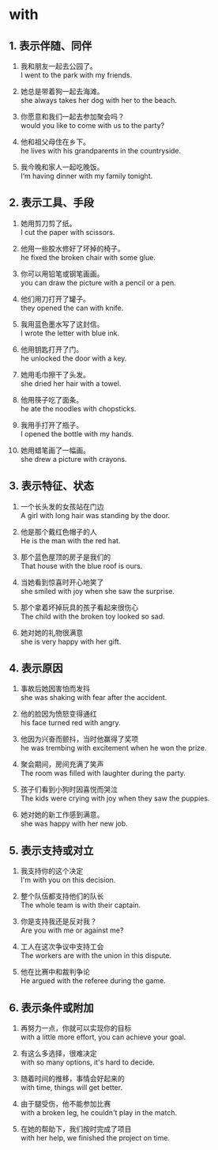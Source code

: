 # with

## 1. 表示伴随、同伴

1. 我和朋友一起去公园了。  
I went to the park with my friends.

2. 她总是带着狗一起去海滩。  
she always takes her dog with her to the beach.

3. 你愿意和我们一起去参加聚会吗？   
would you like to come with us to the party?

4. 他和祖父母住在乡下。   
he lives with his grandparents in the countryside.

5. 我今晚和家人一起吃晚饭。   
I‘m having dinner with my family tonight.





## 2. 表示工具、手段

1. 她用剪刀剪了纸。  
I cut the paper with scissors.

2. 他用一些胶水修好了坏掉的椅子。  
he fixed the broken chair with some glue.

3. 你可以用铅笔或钢笔画画。  
you can draw the picture with a pencil or a pen.

4. 他们用刀打开了罐子。  
they opened the can with knife.

5. 我用蓝色墨水写了这封信。  
I wrote the letter with blue ink.

6. 他用钥匙打开了门。   
he unlocked the door with a key.

7. 她用毛巾擦干了头发。  
she dried her hair with a towel.
 
8. 他用筷子吃了面条。  
he ate the noodles with chopsticks.

9. 我用手打开了瓶子。  
I opened the bottle with my hands.

10. 她用蜡笔画了一幅画。  
she drew a picture with crayons.




## 3. 表示特征、状态

1. 一个长头发的女孩站在门边  
A girl with long hair was standing by the door.

2. 他是那个戴红色帽子的人  
He is the man with the red hat.

3. 那个蓝色屋顶的房子是我们的  
That house with the blue roof is ours.

4. 当她看到惊喜时开心地笑了  
she smiled with joy when she saw the surprise.

5. 那个拿着坏掉玩具的孩子看起来很伤心   
The child with the broken toy looked so sad.

6. 她对她的礼物很满意  
she is very happy with her gift.





## 4. 表示原因

1. 事故后她因害怕而发抖  
she was shaking with fear after the accident.

2. 他的脸因为愤怒变得通红  
his face turned red with angry.

3. 他因为兴奋而颤抖，当时他赢得了奖项  
he was trembing with excitement when he won the prize.

4. 聚会期间，房间充满了笑声  
The room was filled with laughter during the party.

5. 孩子们看到小狗时因喜悦而哭泣  
The kids were crying with joy when they saw the puppies.

6. 她对她的新工作感到满意。     
she was happy with her new job.





## 5. 表示支持或对立

1. 我支持你的这个决定  
I'm with you on this decision.

2. 整个队伍都支持他们的队长  
The whole team is with their captain.

3. 你是支持我还是反对我？  
Are you with me or against me?

4. 工人在这次争议中支持工会  
The workers are with the union in this dispute.

5. 他在比赛中和裁判争论  
He argued with the referee during the game.




## 6. 表示条件或附加

1. 再努力一点，你就可以实现你的目标  
with a little more effort, you can achieve your goal.

2. 有这么多选择，很难决定  
with so many options, it's hard to decide.

3. 随着时间的推移，事情会好起来的  
with time, things will get better.
 
4. 由于腿受伤，他不能参加比赛  
with a broken leg, he couldn't play in the match.

5. 在她的帮助下，我们按时完成了项目  
with her help, we finished the project on time.



